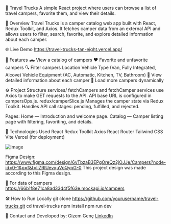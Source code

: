 🚐 Travel Trucks
A simple React project where users can browse a list of travel campers, favorite them, and view their details.

📌 Overview
Travel Trucks is a camper catalog web app built with React, Redux Toolkit, and Axios. It fetches camper data from an external API and allows users to filter, search, favorite, and explore detailed information about each camper.

🌐 Live Demo
https://travel-trucks-tan-eight.vercel.app/

📂 Features
🛻 View a catalog of campers
❤️ Favorite and unfavorite campers
🔍 Filter campers
      Location
      Vehicle Type (Van, Fully Integrated, Alcove)
      Vehicle Equipment (AC, Automatic, Kitchen, TV, Bathroom)
📖 View detailed information about each camper
🔄 Load more campers dynamically

⚙️ Project Structure
services/
fetchCampers and fetchCamper services use Axios to make GET requests to the API.
API base URL is configured in campersOps.js.
redux/camperSlice.js
Manages the camper state via Redux Toolkit.
Handles API call stages: pending, fulfilled, and rejected.

Pages:
Home — Introduction and welcome page.
Catalog — Camper listing page with filtering, favoriting, and details.

🚀 Technologies Used
React
Redux Toolkit
Axios
React Router
Tailwind CSS
Vite
Vercel (for deployment)

![image](https://github.com/user-attachments/assets/e069cec0-ae22-4b95-91f5-f7ed44748c48)

Figma Design:
https://www.figma.com/design/6vTbzaB3EPgOreQz2jOJJe/Campers?node-id=0-1&p=f&t=IlZRlUevquVoQypG-0 
This project design was made according to this Figma design.

🚐 For data of campers
https://66b1f8e71ca8ad33d4f5f63e.mockapi.io/campers

🛠️ How to Run Locally
git clone https://github.com/yourusername/travel-trucks.git
cd travel-trucks
npm install
npm run dev

📧 Contact and Developed by:
Gizem Genç
[LinkedIn](https://www.linkedin.com/in/gizem-genc/)
